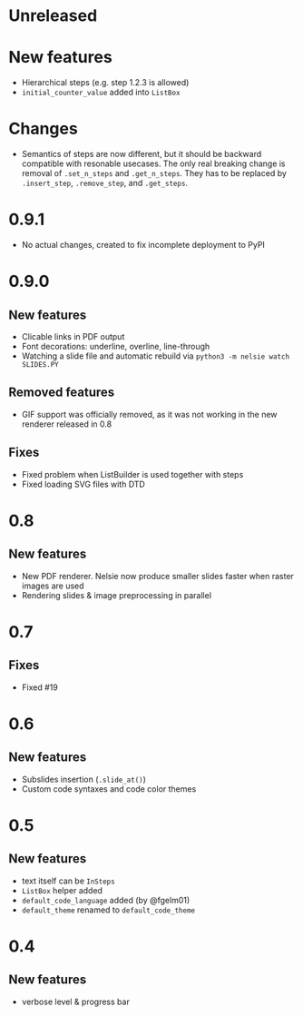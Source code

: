 # Unreleased

# New features

* Hierarchical steps (e.g. step 1.2.3 is allowed)
* `initial_counter_value` added into `ListBox`

# Changes

* Semantics of steps are now different, but it should be backward compatible with resonable usecases.
  The only real breaking change is removal of `.set_n_steps` and `.get_n_steps`. They has to be replaced by
  `.insert_step`, `.remove_step`, and `.get_steps`.


# 0.9.1

* No actual changes, created to fix incomplete deployment to PyPI

# 0.9.0

## New features

* Clicable links in PDF output
* Font decorations: underline, overline, line-through
* Watching a slide file and automatic rebuild via `python3 -m nelsie watch SLIDES.PY`

## Removed features

* GIF support was officially removed, as it was not working in the new renderer released in 0.8

## Fixes

* Fixed problem when ListBuilder is used together with steps
* Fixed loading SVG files with DTD


# 0.8

## New features

* New PDF renderer. Nelsie now produce smaller slides faster when raster images are used
* Rendering slides & image preprocessing in parallel


# 0.7

## Fixes

* Fixed #19


# 0.6

## New features

* Subslides insertion (`.slide_at()`)
* Custom code syntaxes and code color themes


# 0.5

## New features

* text itself can be `InSteps`
* `ListBox` helper added
* `default_code_language` added (by @fgelm01)
* `default_theme` renamed to `default_code_theme`


# 0.4

## New features

* verbose level & progress bar
